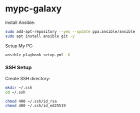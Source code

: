 # mypc-galaxy

Install Ansible:
```bash
sudo add-apt-repository --yes --update ppa:ansible/ansible
sudo apt install ansible git -y
```

Setup My PC:
```bash
ansible-playbook setup.yml -K
```


### SSH Setup

Create SSH directory:
```bash
mkdir ~/.ssh
cd ~/.ssh

chmod 400 ~/.ssh/id_rsa
chmod 400 ~/.ssh/id_ed25519
```
